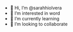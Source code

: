 - 👋 Hi, I’m @sarahhiolvera
- 👀 I’m interested in word
- 🌱 I’m currently learning 
- 💞️ I’m looking to collaborate 

<!---
sarahhiolvera/sarahhiolvera is a ✨ special⚡ ✨ repository because its `README.md` (this file) appears on your GitHub profile.
You can click the Preview link to take a look at your changes.
--->
